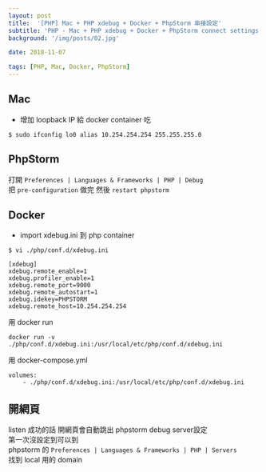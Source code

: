 ```yaml
---
layout: post
title:  '[PHP] Mac + PHP xdebug + Docker + PhpStorm 串接設定'
subtitle: 'PHP - Mac + PHP xdebug + Docker + PhpStorm connect settings'
background: '/img/posts/02.jpg'

date: 2018-11-07

tags: [PHP, Mac, Docker, PhpStorm]
---
```

 
## Mac 
- 增加 loopback IP 給 docker container 吃  
```
$ sudo ifconfig lo0 alias 10.254.254.254 255.255.255.0
```

## PhpStorm
打開 `Preferences | Languages & Frameworks | PHP | Debug`  
把 `pre-configuration` 做完 然後 `restart phpstorm` 

## Docker 
-  import xdebug.ini 到 php container
```
$ vi ./php/conf.d/xdebug.ini
```
```
[xdebug]
xdebug.remote_enable=1
xdebug.profiler_enable=1
xdebug.remote_port=9000
xdebug.remote_autostart=1
xdebug.idekey=PHPSTORM
xdebug.remote_host=10.254.254.254
```

用 docker run  
```
docker run -v ./php/conf.d/xdebug.ini:/usr/local/etc/php/conf.d/xdebug.ini
```

用 docker-compose.yml  
```
volumes:
    - ./php/conf.d/xdebug.ini:/usr/local/etc/php/conf.d/xdebug.ini  
```

## 開網頁
listen 成功的話 開網頁會自動跳出 phpstorm debug server設定  
第一次沒設定到可以到  
phpstorm 的 `Preferences | Languages & Frameworks | PHP | Servers`  
找到 local 用的 domain


